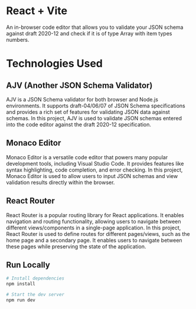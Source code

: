 # React + Vite

An in-browser code editor that allows you to validate your JSON schema against draft 2020-12 and check if it is of type Array with item types numbers.

# Technologies Used

## AJV (Another JSON Schema Validator)

AJV is a JSON Schema validator for both browser and Node.js environments. It supports draft-04/06/07 of JSON Schema specifications and provides a rich set of features for validating JSON data against schemas. In this project, AJV is used to validate JSON schemas entered into the code editor against the draft 2020-12 specification.

## Monaco Editor

Monaco Editor is a versatile code editor that powers many popular development tools, including Visual Studio Code. It provides features like syntax highlighting, code completion, and error checking. In this project, Monaco Editor is used to allow users to input JSON schemas and view validation results directly within the browser.

## React Router

React Router is a popular routing library for React applications. It enables navigation and routing functionality, allowing users to navigate between different views/components in a single-page application. In this project, React Router is used to define routes for different pages/views, such as the home page and a secondary page. It enables users to navigate between these pages while preserving the state of the application.

## Run Locally

```bash
# Install dependencies
npm install

# Start the dev server
npm run dev
